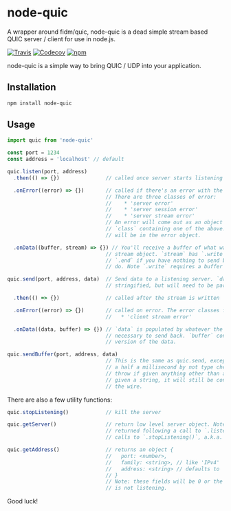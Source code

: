 # node-quic

A wrapper around fidm/quic, node-quic is a dead simple stream based QUIC server / client for use in node.js.

[![Travis](https://travis-ci.org/Aaronik/node-quic.svg?branch=master)](https://travis-ci.org/aaronik/node-quic)
[![Codecov](https://img.shields.io/codecov/c/github/aaronik/node-quic.svg)](https://codecov.io/gh/aaronik/node-quic)
[![npm](https://img.shields.io/npm/v/node-quic.svg)](https://npmjs.com/package/node-quic)

node-quic is a simple way to bring QUIC / UDP into your application.

## Installation

```sh
npm install node-quic
```
## Usage

```js
import quic from 'node-quic'

const port = 1234
const address = 'localhost' // default

quic.listen(port, address)
  .then(() => {})               // called once server starts listening

  .onError((error) => {})       // called if there's an error with the listening.
                                // There are three classes of error:
                                //    * 'server error'
                                //    * 'server session error'
                                //    * 'server stream error'
                                // An error will come out as an object with key
                                // `class` containing one of the above. More information
                                // will be in the error object.

  .onData((buffer, stream) => {}) // You'll receive a buffer of what was received, and a
                                // stream object. `stream` has `.write` and `.end`. Use
                                // `.end` if you have nothing to send back, `.write` if you
                                // do. Note `.write` requires a buffer or string.

quic.send(port, address, data)  // Send data to a listening server. `data` is automatically
                                // stringified, but will need to be parsed manually on receive.

  .then(() => {})               // called after the stream is written

  .onError((error) => {})       // called on error. The error classes for `quic.send` are:
                                //   * 'client stream error'

  .onData((data, buffer) => {}) // `data` is populated by whatever the receiving server deems
                                // necessary to send back. `buffer` contains the unstringified
                                // version of the data.

quic.sendBuffer(port, address, data)
                                // This is the same as quic.send, except it saves approximately
                                // a half a millisecond by not type checking the input. It will
                                // throw if given anything other than a buffer or a string. If
                                // given a string, it will still be converted to a buffer on
                                // the wire.
```

There are also a few utility functions:

```js
quic.stopListening()            // kill the server

quic.getServer()                // return low level server object. Note, a server will only be
                                // returned following a call to `.listen()` and preceding any
                                // calls to `.stopListening()`, a.k.a. when quic is listening.

quic.getAddress()               // returns an object {
                                //   port: <number>,
                                //   family: <string>, // like 'IPv4'
                                //   address: <string> // defaults to '127.0.0.1'
                                // }
                                // Note: these fields will be 0 or the empty string if quic
                                // is not listening.
```

Good luck!
